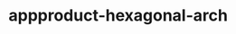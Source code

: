  # appproduct-hexagonal-arch                 
            
         
                 
  
  
   
  
 
